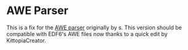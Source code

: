 # AWE Parser

This is a fix for the [AWE parser](https://github.com/mp-s/edftools) originally by s. This version should be compatible with EDF6's AWE files now thanks to a quick edit by KittopiaCreator.

